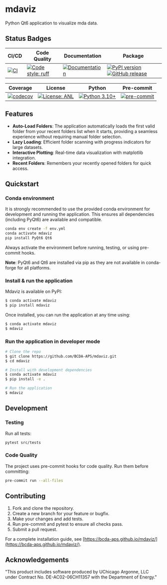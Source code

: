 # mdaviz

Python Qt6 application to visualize mda data.

## Status Badges

CI/CD | Code Quality | Documentation | Package
--- | --- | --- | ---
[![CI](https://github.com/BCDA-APS/mdaviz/workflows/CI/badge.svg)](https://github.com/BCDA-APS/mdaviz/actions/workflows/ci.yml) | [![Code style: ruff](https://img.shields.io/badge/code%20style-ruff-000000.svg)](https://github.com/astral-sh/ruff) | [![Documentation](https://img.shields.io/badge/docs-GitHub%20Pages-blue.svg)](https://bcda-aps.github.io/mdaviz/) | [![PyPI version](https://badge.fury.io/py/mdaviz.svg?cache=1)](https://badge.fury.io/py/mdaviz) [![GitHub release](https://img.shields.io/github/release/BCDA-APS/mdaviz.svg)](https://github.com/BCDA-APS/mdaviz/releases)

Coverage | License | Python | Pre-commit
--- | --- | --- | ---
[![codecov](https://codecov.io/gh/BCDA-APS/mdaviz/branch/main/graph/badge.svg)](https://codecov.io/gh/BCDA-APS/mdaviz) | [![License: ANL](https://img.shields.io/badge/License-ANL-brightgreen.svg)](LICENSE.txt) | [![Python 3.10+](https://img.shields.io/badge/python-3.10+-blue.svg)](https://www.python.org/downloads/) | [![pre-commit](https://img.shields.io/badge/pre--commit-enabled-brightgreen?logo=pre-commit&logoColor=white)](https://github.com/pre-commit/pre-commit)

## Features

- **Auto-Load Folders**: The application automatically loads the first valid folder from your recent folders list when it starts, providing a seamless experience without requiring manual folder selection.
- **Lazy Loading**: Efficient folder scanning with progress indicators for large datasets.
- **Interactive Plotting**: Real-time data visualization with matplotlib integration.
- **Recent Folders**: Remembers your recently opened folders for quick access.

## Quickstart

### Conda environment
It is strongly recommended to use the provided conda environment for development and running the application. This ensures all dependencies (including PyQt6) are available and compatible.

```bash
conda env create -f env.yml
conda activate mdaviz
pip install PyQt6 Qt6
```

Always activate the environment before running, testing, or using pre-commit hooks.

**Note**: PyQt6 and Qt6 are installed via pip as they are not available in conda-forge for all platforms.

### Install & run the application

Mdaviz is available on PyPI:
```bash
$ conda activate mdaviz
$ pip install mdaviz
```

Once installed, you can run the application at any time using:
```bash
$ conda activate mdaviz
$ mdaviz
```

### Run the application in developer mode

```bash
# Clone the repo
$ git clone https://github.com/BCDA-APS/mdaviz.git
$ cd mdaviz

# Install with development dependencies
$ conda activate mdaviz
$ pip install -e .

# Run the application
$ mdaviz
```

## Development

### Testing

Run all tests:
```bash
pytest src/tests
```

### Code Quality

The project uses pre-commit hooks for code quality. Run them before committing:
```bash
pre-commit run --all-files
```

## Contributing

1. Fork and clone the repository.
2. Create a new branch for your feature or bugfix.
3. Make your changes and add tests.
4. Run pre-commit and pytest to ensure all checks pass.
5. Submit a pull request.

For a complete installation guide, see [https://bcda-aps.github.io/mdaviz/](https://bcda-aps.github.io/mdaviz/).

## Acknowledgements

"This product includes software produced by UChicago Argonne, LLC
under Contract No. DE-AC02-06CH11357 with the Department of Energy."
